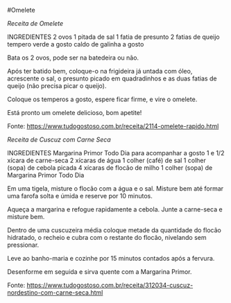 #Omelete

_Receita de Omelete_

INGREDIENTES
2 ovos
1 pitada de sal
1 fatia de presunto
2 fatias de queijo
tempero verde a gosto
caldo de galinha a gosto

Bata os 2 ovos, pode ser na batedeira ou não.

Após ter batido bem, coloque-o na frigideira já untada com óleo, acrescente o sal, o presunto picado em quadradinhos e as duas fatias de queijo (não precisa picar o queijo).

Coloque os temperos a gosto, espere ficar firme, e vire o omelete.

Está pronto um omelete delicioso, bom apetite!

Fonte: https://www.tudogostoso.com.br/receita/2114-omelete-rapido.html

_Receita de Cuscuz com Carne Seca_

INGREDIENTES
Margarina Primor Todo Dia para acompanhar a gosto
1 e 1/2 xícara de carne-seca 
2 xícaras de água 
1 colher (café) de sal
1 colher (sopa) de cebola picada 
4 xícaras de flocão de milho 
1 colher (sopa) de Margarina Primor Todo Dia

Em uma tigela, misture o flocão com a água e o sal. Misture bem até formar uma farofa solta e úmida e reserve por 10 minutos.

Aqueça a margarina e refogue rapidamente a cebola. Junte a carne-seca e misture bem.

Dentro de uma cuscuzeira média coloque metade da quantidade do flocão hidratado, o recheio e cubra com o restante do flocão, nivelando sem pressionar.

Leve ao banho-maria e cozinhe por 15 minutos contados após a fervura.

Desenforme em seguida e sirva quente com a Margarina Primor.

Fonte: https://www.tudogostoso.com.br/receita/312034-cuscuz-nordestino-com-carne-seca.html